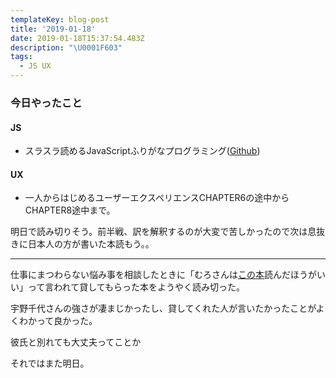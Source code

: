 ```yaml
---
templateKey: blog-post
title: '2019-01-18'
date: 2019-01-18T15:37:54.483Z
description: "\U0001F603"
tags:
  - JS UX
---
```

### 今日やったこと
#### JS
* スラスラ読めるJavaScriptふりがなプログラミング([Github](https://github.com/murokaco/furigana-programming/commit/72b423a23157a636ca8e79345d821ebffe253012))

#### UX
* 一人からはじめるユーザーエクスペリエンスCHAPTER6の途中からCHAPTER8途中まで。

明日で読み切りそう。前半戦、訳を解釈するのが大変で苦しかったので次は息抜きに日本人の方が書いた本読もう。。

-----

仕事にまつわらない悩み事を相談したときに「むろさんは[この本](https://www.amazon.co.jp/dp/4166402609)読んだほうがいい」って言われて貸してもらった本をようやく読み切った。

宇野千代さんの強さが凄まじかったし、貸してくれた人が言いたかったことがよくわかって良かった。

彼氏と別れても大丈夫ってことか


それではまた明日。
